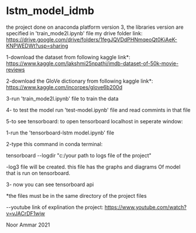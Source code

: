 # lstm_model_idmb
the project done on anaconda platform version 3, the libraries version are specified in 'train_mode2l.ipynb' file
my drive folder link: https://drive.google.com/drive/folders/1fegJQVDdPHNmqeoQt0KiAeK-KNPWEDWt?usp=sharing

1-download the dataset from following kaggle link*:
https://www.kaggle.com/lakshmi25npathi/imdb-dataset-of-50k-movie-reviews

2-download the GloVe dictionary from following kaggle link*:
https://www.kaggle.com/incorpes/glove6b200d  

3-run 'train_mode2l.ipynb' file to train the data

4- to test the model
run 'test-model.ipynb' file and read commints in that file

5-to see tensorboard: 
to open tensorboard localhost in seperate window:

  1-run the 'tensorboard-lstm model.ipynb' file
  
  2-type this command in conda terminal:
  
tensorboard --logdir "c:/your path to logs file of the project"

  -log3 file will be created. this file has the graphs and diagrams Of model that is run on tensorboard.
  
  3- now you can see tensorboard api

*the files must be in the same directory of the project files


--youtube link of explination the project:
https://www.youtube.com/watch?v=vJACrDF1wjw 


Noor Ammar 2021
